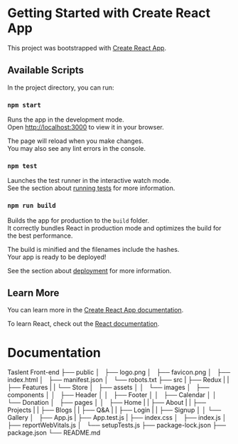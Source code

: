 # Getting Started with Create React App

This project was bootstrapped with [Create React App](https://github.com/facebook/create-react-app).

## Available Scripts

In the project directory, you can run:

### `npm start`

Runs the app in the development mode.\
Open [http://localhost:3000](http://localhost:3000) to view it in your browser.

The page will reload when you make changes.\
You may also see any lint errors in the console.

### `npm test`

Launches the test runner in the interactive watch mode.\
See the section about [running tests](https://facebook.github.io/create-react-app/docs/running-tests) for more information.

### `npm run build`

Builds the app for production to the `build` folder.\
It correctly bundles React in production mode and optimizes the build for the best performance.

The build is minified and the filenames include the hashes.\
Your app is ready to be deployed!

See the section about [deployment](https://facebook.github.io/create-react-app/docs/deployment) for more information.



## Learn More

You can learn more in the [Create React App documentation](https://facebook.github.io/create-react-app/docs/getting-started).

To learn React, check out the [React documentation](https://reactjs.org/).

# Documentation

Taslent Front-end
    ├── public
    │   ├── logo.png
    │   ├── favicon.png
    │   ├── index.html
    │   ├── manifest.json
    │   └── robots.txt
    ├── src
    |   ├── Redux
    |   |   ├── Features
    |   |   └── Store
    │   ├── assets
    │   │   └── images
    │   ├── components
    │   │   ├── Header
    │   │   ├── Footer
    │   │   ├── Calendar
    │   │   └── Donation
    │   ├── pages
    │   │   ├── Home
    |   |   ├── About
    |   |   ├── Projects
    |   |   ├── Blogs
    |   |   ├── Q&A
    |   |   ├── Login
    |   |   ├── Signup
    │   │   └── Gallery
    │   ├── App.js
    |   ├── App.test.js
    |   ├── index.css
    │   ├── index.js
    │   ├── reportWebVitals.js
    │   └── setupTests.js
    ├── package-lock.json
    ├── package.json
    └── README.md